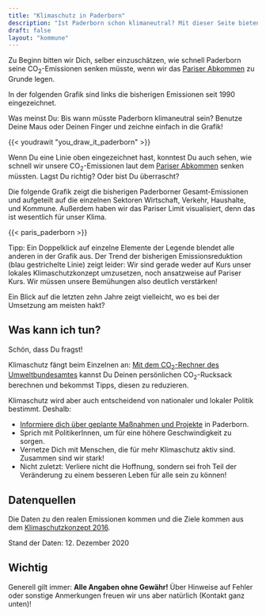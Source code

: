 ```yaml
---
title: "Klimaschutz in Paderborn"
description: "Ist Paderborn schon klimaneutral? Mit dieser Seite bieten wir interessierten PaderbornanerInnen die Möglichkeit, sich schnell und einfach über Klimaschutz in Paderborn zu informieren."
draft: false
layout: "kommune"
---
```


Zu Beginn bitten wir Dich, selber einzuschätzen, wie schnell Paderborn seine
CO<sub>2</sub>-Emissionen senken müsste, wenn wir das [Pariser Abkommen](../../paris-limits) zu Grunde legen.

In der folgenden Grafik sind links die bisherigen Emissionen seit 1990 eingezeichnet.

Was meinst Du: Bis wann müsste Paderborn klimaneutral sein? Benutze Deine Maus oder Deinen Finger und zeichne einfach in die Grafik!

{{< youdrawit "you_draw_it_paderborn" >}}

Wenn Du eine Linie oben eingezeichnet hast, konntest Du auch sehen, wie schnell wir unsere CO<sub>2</sub>-Emissionen laut dem [Pariser Abkommen](../../paris-limits) senken müssten. Lagst Du richtig? Oder bist Du überrascht?

Die folgende Grafik zeigt die bisherigen Paderborner Gesamt-Emissionen und aufgeteilt auf die einzelnen Sektoren Wirtschaft, Verkehr, Haushalte, und Kommune. Außerdem haben wir das Pariser Limit visualisiert, denn das ist wesentlich für unser Klima.

{{< paris_paderborn >}}

Tipp: Ein Doppelklick auf einzelne Elemente der Legende blendet alle anderen in der Grafik aus.
Der Trend der bisherigen Emissionsreduktion (blau gestrichelte Linie) zeigt leider:
Wir sind gerade weder auf Kurs unser lokales Klimaschutzkonzept umzusetzen, noch ansatzweise auf Pariser Kurs.
Wir müssen unsere Bemühungen also deutlich verstärken!

Ein Blick auf die letzten zehn Jahre zeigt vielleicht, wo es bei der Umsetzung am meisten hakt?

## Was kann ich tun?

Schön, dass Du fragst!

Klimaschutz fängt beim Einzelnen an: [Mit dem CO<sub>2</sub>-Rechner des Umweltbundesamtes](https://uba.co2-rechner.de/de_DE/) kannst Du Deinen persönlichen CO<sub>2</sub>-Rucksack berechnen und bekommst Tipps, diesen zu reduzieren.

Klimaschutz wird aber auch entscheidend von nationaler und lokaler Politik bestimmt.
Deshalb:

- [Informiere dich über geplante Maßnahmen und Projekte](https://www.paderborn.de/wohnen-soziales/umwelt-gruen/Klimaschutz.php) in Paderborn.
- Sprich mit PolitikerInnen, um für eine höhere Geschwindigkeit zu sorgen.
- Vernetze Dich mit Menschen, die für mehr Klimaschutz aktiv sind. Zusammen sind wir stark! 
- Nicht zuletzt: Verliere nicht die Hoffnung, sondern sei froh Teil der Veränderung zu einem besseren Leben für alle sein zu können!

## Datenquellen

Die Daten zu den realen Emissionen kommen und die Ziele kommen aus dem [Klimaschutzkonzept 2016](https://www.paderborn.de/wohnen-soziales/umwelt-gruen/klimaschutzkonzept-der-stadt-paderborn.php.media/93202/2016-11-03_IKK_Paderborn.pdf).

Stand der Daten: 12. Dezember 2020

## Wichtig

Generell gilt immer: **Alle Angaben ohne Gewähr!** Über Hinweise auf
Fehler oder sonstige Anmerkungen freuen wir uns aber natürlich (Kontakt ganz unten)!
